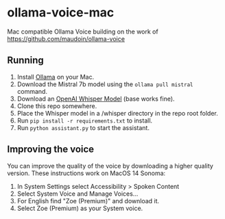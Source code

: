 # ollama-voice-mac
Mac compatible Ollama Voice building on the work of https://github.com/maudoin/ollama-voice

## Running

1. Install [Ollama](https://ollama.ai) on your Mac.
2. Download the Mistral 7b model using the `ollama pull mistral` command.
2. Download an [OpenAI Whisper Model](https://github.com/openai/whisper/discussions/63#discussioncomment-3798552) (base works fine).
3. Clone this repo somewhere.
4. Place the Whisper model in a /whisper directory in the repo root folder.
5. Run `pip install -r requirements.txt` to install.
6. Run `python assistant.py` to start the assistant.

## Improving the voice

You can improve the quality of the voice by downloading a higher quality version. These instructions work on MacOS 14 Sonoma:

1. In System Settings select Accessibility > Spoken Content
2. Select System Voice and Manage Voices...
3. For English find "Zoe (Premium)" and download it.
4. Select Zoe (Premium) as your System voice.
